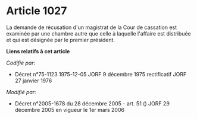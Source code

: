 # Article 1027

La demande de récusation d'un magistrat de la Cour de cassation est examinée par une chambre autre que celle à laquelle
l'affaire est distribuée et qui est désignée par le premier président.

**Liens relatifs à cet article**

_Codifié par_:

  - Décret n°75-1123 1975-12-05 JORF 9 décembre 1975 rectificatif JORF 27 janvier 1976

_Modifié par_:

  - Décret n°2005-1678 du 28 décembre 2005 - art. 51 () JORF 29 décembre 2005 en vigueur le 1er mars 2006
